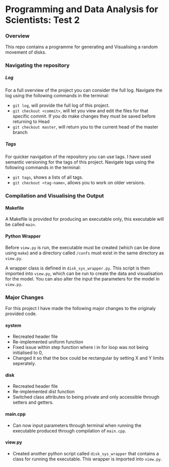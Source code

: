 # Programming and Data Analysis for Scientists: Test 2
### Overview
This repo contains a programme for generating and Visualising a random movement of disks.
### Navigating the repository
##### Log
For a full overview of the project you can consider the full log. Navigate the log using the following commands in the terminal:
- ``git log``, will provide the full log of this project.
- ``git checkout <commit>``, will let you view and edit the files for that specific commit. If you do make changes they must be saved before returning to Head
- ``git checkout master``, will return you to the current head of the master branch
##### Tags
For quicker navigation of the repository you can use tags. I have used semantic versioning for the tags of this project. Navigate tags using the following commands in the terminal:
- ``git tags``, shows a lists of all tags.
- ``git checkout <tag-name>``, allows you to work on older versions.
### Compilation and Visualising the Output

#### Makefile
A Makefile is provided for producing an executable only, this executable will be called ``main``.
#### Python Wrapper
Before ``view.py`` is run, the executable must be created (which can be done using ``make``) and a directory called ``/confs`` must exist in the same directory as ``view.py``.

A wrapper class is defined in ``disk_sys_wrapper.py``. This script is then imported into ``view.py``, which can be run to create the data and visualisation for the model. You can also alter the input the parameters for the model in ``view.py``.
### Major Changes
For this project I have made the following major changes to the originaly provided code.
#### system
- Recreated header file
- Re-implemented uniform function
- Fixed issue within step function where i in for loop was not being initialised to 0,
- Changed it so that the box could be rectangular by setting X and Y limits seperately.
#### disk
- Recreated header file
- Re-implemented dist function
- Switched class attributes to being private and only accessible through setters and getters.
#### main.cpp
- Can now input parameters through terminal when running the executable produced through compilation of ``main.cpp``.
#### view.py
- Created another python script called ``disk_sys_wrapper`` that contains a class for running the executable. This wrapper is imported into ``view.py``.